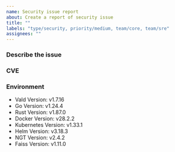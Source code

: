 ```yaml
---
name: Security issue report
about: Create a report of security issue
title: ""
labels: "type/security, priority/medium, team/core, team/sre"
assignees: ""
---
```


### Describe the issue

<!-- A clear and concise description of what the issue is. -->

### CVE

### Environment

<!--- Please change the versions below along with your environment -->

- Vald Version: v1.7.16
- Go Version: v1.24.4
- Rust Version: v1.87.0
- Docker Version: v28.2.2
- Kubernetes Version: v1.33.1
- Helm Version: v3.18.3
- NGT Version: v2.4.2
- Faiss Version: v1.11.0
